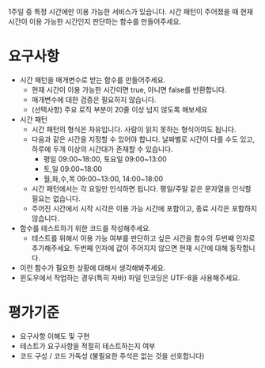 1주일 중 특정 시간에만 이용 가능한 서비스가 있습니다.
시간 패턴이 주어졌을 때 현재 시간이 이용 가능한 시간인지 판단하는 함수를 만들어주세요.

# 요구사항
* 시간 패턴을 매개변수로 받는 함수를 만들어주세요.
    * 현재 시간이 이용 가능한 시간이면 true, 아니면 false를 반환합니다.
    * 매개변수에 대한 검증은 필요하지 않습니다.
    * (선택사항) 주요 로직 부분이 20줄 이상 넘지 않도록 해보세요
* 시간 패턴
    * 시간 패턴의 형식은 자유입니다. 사람이 읽지 못하는 형식이여도 됩니다.
    * 다음과 같은 시간을 지정할 수 있어야 합니다. 날짜별로 시간이 다를 수도 있고, 하루에 두개 이상의 시간대가 존재할 수 있습니다.
        * 평일 09:00~18:00, 토요일 09:00~13:00
        * 토,일 09:00~18:00
        * 월,화,수,목 09:00~13:00, 14:00~18:00
    * 시간 패턴에서는 각 요일만 인식하면 됩니다. 평일/주말 같은 문자열을 인식할 필요는 없습니다.
    * 주어진 시간에서 시작 시각은 이용 가능 시간에 포함이고, 종료 시각은 포함하지 않습니다.
* 함수를 테스트하기 위한 코드를 작성해주세요.
    * 테스트를 위해서 이용 가능 여부를 판단하고 싶은 시간을 함수의 두번째 인자로 추가해주세요. 두번째 인자에 값이 주어지지 않으면 현재 시간에 대해 동작합니다.
* 이런 함수가 필요한 상황에 대해서 생각해봐주세요.
* 윈도우에서 작업하는 경우(특히 자바) 파일 인코딩은 UTF-8을 사용해주세요.

# 평가기준
* 요구사항 이해도 및 구현
* 테스트가 요구사항을 적절히 테스트하는지 여부
* 코드 구성 / 코드 가독성 (불필요한 주석은 없는 것을 선호합니다)
